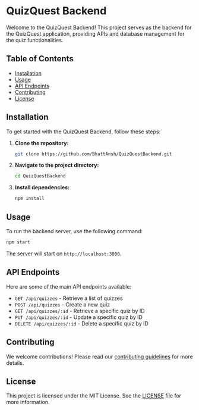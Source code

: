 # QuizQuest Backend

Welcome to the QuizQuest Backend! This project serves as the backend for the QuizQuest application, providing APIs and database management for the quiz functionalities.

## Table of Contents

- [Installation](#installation)
- [Usage](#usage)
- [API Endpoints](#api-endpoints)
- [Contributing](#contributing)
- [License](#license)

## Installation

To get started with the QuizQuest Backend, follow these steps:

1. **Clone the repository:**
    ```sh
    git clone https://github.com/BhattAnsh/QuizQuestBackend.git
    ```
2. **Navigate to the project directory:**
    ```sh
    cd QuizQuestBackend
    ```
3. **Install dependencies:**
    ```sh
    npm install
    ```

## Usage

To run the backend server, use the following command:

```sh
npm start
```

The server will start on `http://localhost:3000`.

## API Endpoints

Here are some of the main API endpoints available:

- `GET /api/quizzes` - Retrieve a list of quizzes
- `POST /api/quizzes` - Create a new quiz
- `GET /api/quizzes/:id` - Retrieve a specific quiz by ID
- `PUT /api/quizzes/:id` - Update a specific quiz by ID
- `DELETE /api/quizzes/:id` - Delete a specific quiz by ID

## Contributing

We welcome contributions! Please read our [contributing guidelines](CONTRIBUTING.md) for more details.

## License

This project is licensed under the MIT License. See the [LICENSE](LICENSE) file for more information.